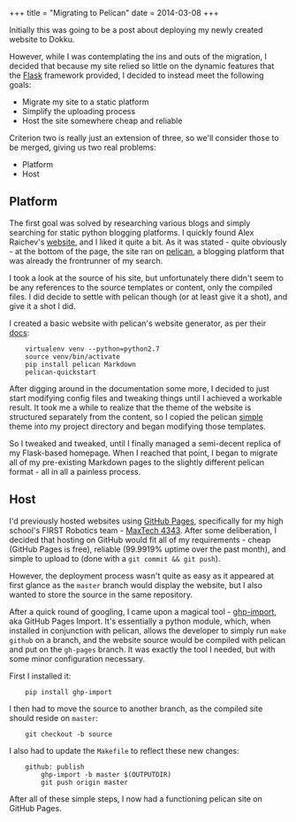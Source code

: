 +++
title = "Migrating to Pelican"
date = 2014-03-08
+++
<p>Initially this was going to be a post about deploying my newly created website to Dokku.</p>

<p>However, while I was contemplating the ins and outs of the migration, I decided that because my site relied so little on the dynamic features that the <a href="http://flask.pocoo.org/">Flask</a> framework provided, I decided to instead meet the following goals:</p>

<ul>
    <li>Migrate my site to a static platform</li>
    <li>Simplify the uploading process</li>
    <li>Host the site somewhere cheap and reliable</li>
</ul>

<p>Criterion two is really just an extension of three, so we'll consider those to be merged, giving us two real problems:</p>

<ul>
    <li>Platform</li>
    <li>Host</li>
</ul>

<h2>Platform</h2>

<p>The first goal was solved by researching various blogs and simply searching for static python blogging platforms.
I quickly found Alex Raichev's <a href="http://raichev.net/">website</a>, and I liked it quite a bit.
As it was stated - quite obviously - at the bottom of the page, the site ran on <a href="http://docs.getpelican.com">pelican</a>, a blogging platform that was already the frontrunner of my search.</p>

<p>I took a look at the source of his site, but unfortunately there didn't seem to be any references to the source templates or content, only the compiled files.
I did decide to settle with pelican though (or at least give it a shot), and give it a shot I did.</p>

<p>I created a basic website with pelican's website generator, as per their <a href="http://docs.getpelican.com/en/3.3.0/getting_started.html#installing-pelican">docs</a>:</p>

<pre><code>    virtualenv venv --python=python2.7
    source venv/bin/activate
    pip install pelican Markdown
    pelican-quickstart
</code></pre>

<p>After digging around in the documentation some more, I decided to just start modifying config files and tweaking things until I achieved a workable result.
It took me a while to realize that the theme of the website is structured separately from the content, so I copied the pelican <a href="https://github.com/getpelican/pelican/tree/master/pelican/themes/simple">simple</a> theme into my project directory and began modifying those templates.</p>

<p>So I tweaked and tweaked, until I finally managed a semi-decent replica of my Flask-based homepage.
When I reached that point, I began to migrate all of my pre-existing Markdown pages to the slightly different pelican format - all in all a painless process.</p>

<h2>Host</h2>

<p>I'd previously hosted websites using <a href="http://pages.github.com/">GitHub Pages</a>, specifically for my high school's FIRST Robotics team - <a href="http://4343.ca/">MaxTech 4343</a>.
After some deliberation, I decided that hosting on GitHub would fit all of my requirements - cheap (GitHub Pages is free), reliable (99.9919% uptime over the past month), and simple to upload to (done with a <code>git commit && git push</code>).</p>

<p>However, the deployment process wasn't quite as easy as it appeared at first glance as the <code>master</code> branch would display the website, but I also wanted to store the source in the same repository.</p>

<p>After a quick round of googling, I came upon a magical tool - <a href="https://github.com/davisp/ghp-import">ghp-import</a>, aka GitHub Pages Import.
It's essentially a python module, which, when installed in conjunction with pelican, allows the developer to simply run <code>make github</code> on a branch, and the website source would be compiled with pelican and put on the <code>gh-pages</code> branch.
It was exactly the tool I needed, but with some minor configuration necessary.</p>

<p>First I installed it:</p>

<pre><code>    pip install ghp-import</code></pre>

<p>I then had to move the source to another branch, as the compiled site should reside on <code>master</code>:</p>

<pre><code>    git checkout -b source</code></pre>

<p>I also had to update the <code>Makefile</code> to reflect these new
changes:</p>

<pre><code>    github: publish
        ghp-import -b master $(OUTPUTDIR)
        git push origin master
</code></pre>

<p>After all of these simple steps, I now had a functioning pelican site on GitHub Pages.</p>
